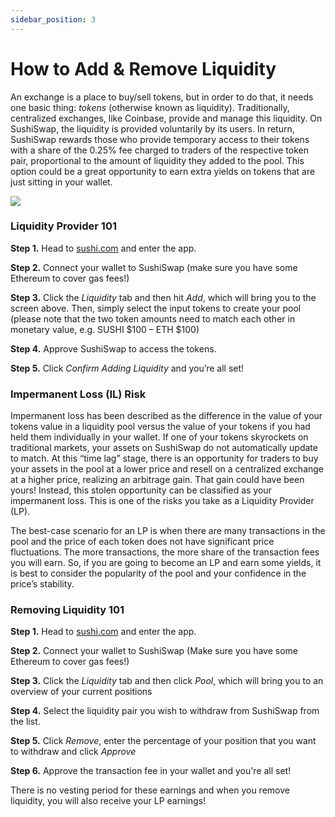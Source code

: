 ```yaml
---
sidebar_position: 3
---
```


# How to Add & Remove Liquidity

An exchange is a place to buy/sell tokens, but in order to do that, it needs one basic thing: _tokens_ (otherwise known as liquidity). Traditionally, centralized exchanges, like Coinbase, provide and manage this liquidity. On SushiSwap, the liquidity is provided voluntarily by its users. In return, SushiSwap rewards those who provide temporary access to their tokens with a share of the 0.25% fee charged to traders of the respective token pair, proportional to the amount of liquidity they added to the pool. This option could be a great opportunity to earn extra yields on tokens that are just sitting in your wallet.

![](/img/tutimg/htarl/htarl1.png)

### Liquidity Provider 101

**Step 1.** Head to [sushi.com](https://www.sushi.com/) and enter the app.

**Step 2.** Connect your wallet to SushiSwap (make sure you have some Ethereum to cover gas fees!)

**Step 3.** Click the _Liquidity_ tab and then hit _Add_, which will bring you to the screen above. Then, simply select the input tokens to create your pool (please note that the two token amounts need to match each other in monetary value, e.g. SUSHI $100 – ETH $100)

**Step 4.** Approve SushiSwap to access the tokens.

**Step 5.** Click _Confirm Adding Liquidity_ and you’re all set!

### Impermanent Loss (IL) Risk

Impermanent loss has been described as the difference in the value of your tokens value in a liquidity pool versus the value of your tokens if you had held them individually in your wallet. If one of your tokens skyrockets on traditional markets, your assets on SushiSwap do not automatically update to match. At this “time lag” stage, there is an opportunity for traders to buy your assets in the pool at a lower price and resell on a centralized exchange at a higher price, realizing an arbitrage gain. That gain could have been yours! Instead, this stolen opportunity can be classified as your impermanent loss. This is one of the risks you take as a Liquidity Provider (LP).

The best-case scenario for an LP is when there are many transactions in the pool and the price of each token does not have significant price fluctuations. The more transactions, the more share of the transaction fees you will earn. So, if you are going to become an LP and earn some yields, it is best to consider the popularity of the pool and your confidence in the price’s stability.

### Removing Liquidity 101

**Step 1.** Head to [sushi.com](https://www.sushi.com/) and enter the app.

**Step 2.** Connect your wallet to SushiSwap (Make sure you have some Ethereum to cover gas fees!)

**Step 3.** Click the _Liquidity_ tab and then click _Pool_, which will bring you to an overview of your current positions

**Step 4.** Select the liquidity pair you wish to withdraw from SushiSwap from the list.

**Step 5.** Click _Remove_, enter the percentage of your position that you want to withdraw and click _Approve_

**Step 6.** Approve the transaction fee in your wallet and you're all set!

There is no vesting period for these earnings and when you remove liquidity, you will also receive your LP earnings!
